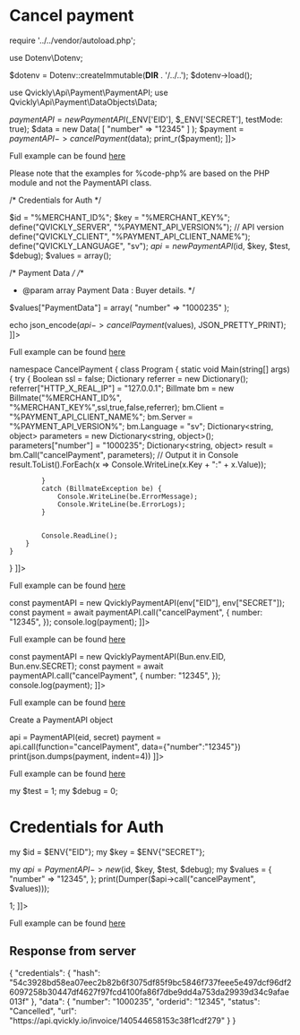 # Cancel payment

<include from="Snippets-PaymentAPI.md" element-id="snippet-header"></include>

<tabs>
    <tab title="%code-json%">
<code-block lang="json">
<![CDATA[
{
    "credentials": {
        "id": "%MERCHANT_ID%",
        "hash": "d6c98ac67c1b7dacb49c39a2641b64bca7048f765445a69a4ffad78799091fbef1d3d5ebaf0d88ffea3b98021c2026934313feeaa9bc509a42a6491cd04a714a",
        "version": "%PAYMENT_API_VERSION%",
        "client": "%PAYMENT_API_CLIENT_NAME%",
        "language": "sv",
        "time": 1714828782.338867
    },
    "data": {
        "number": "12345"
    },
    "function": "cancelPayment"
}
]]>
</code-block>
    </tab>

<tab title="%code-php%">
<code-block lang="php">
<![CDATA[
<?php
declare(strict_types=1);

require '../../vendor/autoload.php';

use Dotenv\Dotenv;

$dotenv = Dotenv::createImmutable(__DIR__ . '/../..');
$dotenv->load();

use Qvickly\Api\Payment\PaymentAPI;
use Qvickly\Api\Payment\DataObjects\Data;

$paymentAPI = new PaymentAPI($_ENV['EID'], $_ENV['SECRET'], testMode: true);
$data = new Data(
    [
        "number" => "12345"
    ]
);
$payment = $paymentAPI->cancelPayment($data);
print_r($payment);
]]>
</code-block>

Full example can be found [here](https://github.com/Billmate/qvickly-php-module/blob/main/examples/PaymentAPI/cancelPayment.php)

Please note that the examples for %code-php% are based on the PHP module and not the PaymentAPI class.

</tab>

  <tab title="%code-phplegacy%">
<code-block lang="PHP">
<![CDATA[
<?php
include('../PaymentAPI.php');
$test = true;
$debug = false;

/* Credentials for Auth */

$id = "%MERCHANT_ID%";
$key = "%MERCHANT_KEY%";
define("QVICKLY_SERVER", "%PAYMENT_API_VERSION%"); // API version
define("QVICKLY_CLIENT", "%PAYMENT_API_CLIENT_NAME%");
define("QVICKLY_LANGUAGE", "sv");
$api = new PaymentAPI($id, $key, $test, $debug);
$values = array();

/* Payment Data */
/**
* @param array Payment Data : Buyer details.
  */

$values["PaymentData"] = array(
    "number" => "1000235"
);

echo json_encode($api->cancelPayment($values), JSON_PRETTY_PRINT);
]]>
</code-block>

Full example can be found [here](https://github.com/Billmate/QvicklyAPISamples/blob/main/PHP.Legacy/examples/cancelPayment.php)

</tab>
  <tab title="%code-csharp%">
<code-block lang="c#">
<![CDATA[
using System;
using System.Collections.Generic;
using System.Linq;
using System.Text;
using BillmateAPI;

namespace CancelPayment
{
    class Program
    {
        static void Main(string[] args)
        {
            try
            {
                Boolean ssl = false;
                Dictionary referrer = new Dictionary();
                referrer["HTTP_X_REAL_IP"] = "127.0.0.1";
                Billmate bm = new Billmate("%MERCHANT_ID%", "%MERCHANT_KEY%",ssl,true,false,referrer);
                bm.Client = "%PAYMENT_API_CLIENT_NAME%";
                bm.Server = "%PAYMENT_API_VERSION%";
                bm.Language = "sv";
                Dictionary<string, object> parameters = new Dictionary<string, object>();
                parameters["number"] = "1000235";
                Dictionary<string, object> result = bm.Call("cancelPayment", parameters);
                // Output it in Console
                result.ToList().ForEach(x => Console.WriteLine(x.Key + ":" + x.Value));

            }
            catch (BillmateException be) {
                Console.WriteLine(be.ErrorMessage);
                Console.WriteLine(be.ErrorLogs);
            }


            Console.ReadLine();
        }
    }
}
]]>
</code-block>
  </tab>
<tab title="%code-node%">
<code-block lang="javascript">
<![CDATA[
import { QvicklyPaymentAPI } from "../../PaymentAPI.js";

const paymentAPI = new QvicklyPaymentAPI(process.env.EID, process.env.SECRET);
const payment = await paymentAPI.call("cancelPayment", {
    number: "12345",
});
console.log(payment);
]]>
</code-block>

Full example can be found [here](https://github.com/Billmate/QvicklyAPISamples/blob/main/Node.JS/examples/PaymentAPI/cancelPayment.js)

</tab>

<tab title="%code-deno%">
<code-block lang="javascript">
<![CDATA[
import {QvicklyPaymentAPI, env} from "../../PaymentAPI.ts";

const paymentAPI = new QvicklyPaymentAPI(env["EID"], env["SECRET"]);
const payment = await paymentAPI.call("cancelPayment", {
    number: "12345",
});
console.log(payment);
]]>
</code-block>

Full example can be found [here](https://github.com/Billmate/QvicklyAPISamples/blob/main/Deno/examples/PaymentAPI/cancelPayment.ts)

</tab>

<tab title="%code-bun%">
<code-block lang="javascript">
<![CDATA[
import QvicklyPaymentAPI from "../../PaymentAPI";

const paymentAPI = new QvicklyPaymentAPI(Bun.env.EID, Bun.env.SECRET);
const payment = await paymentAPI.call("cancelPayment", {
    number: "12345",
});
console.log(payment);
]]>
</code-block>

Full example can be found [here](https://github.com/Billmate/QvicklyAPISamples/blob/main/Bun/examples/PaymentAPI/cancelPayment.ts)

</tab>


  <tab title="%code-python%">
<code-block lang="Python">
<![CDATA[
from PaymentAPI import PaymentAPI

# Create a PaymentAPI object
api = PaymentAPI(eid, secret)
payment = api.call(function="cancelPayment", data={"number":"12345"})
print(json.dumps(payment, indent=4))
]]>
</code-block>

Full example can be found [here](https://github.com/Billmate/QvicklyAPISamples/blob/main/Python/examples/PaymentAPI/cancelPayment.py)

  </tab>

<tab title="%code-perl%">
<code-block lang="perl">
<![CDATA[
#!/usr/bin/perl
use strict;
use warnings;
use JSON::PP;
use Data::Dumper;
use lib '../..';
require "PaymentAPI.pl";
require "LoadEnv.pl";
LoadEnv('../../.env');

my $test = 1;
my $debug = 0;

# Credentials for Auth
my $id = $ENV{"EID"};
my $key = $ENV{"SECRET"};

my $api = PaymentAPI->new($id, $key, $test, $debug);
my $values = {
    "number" => "12345",
};
print(Dumper($api->call("cancelPayment", $values)));

1;
]]>
</code-block>

Full example can be found [here](https://github.com/Billmate/QvicklyAPISamples/blob/main/Perl/examples/PaymentAPI/cancelPayment.pl)

</tab>

</tabs>

## Response from server
<code-block lang="json">
{
    "credentials": {
        "hash": "54c3928bd58ea07eec2b82b6f3075df85f9bc5846f737feee5e497dcf96df26097258b30447df4627f97fcd4100fa86f7dbe9dd4a753da29939d34c9afae013f"
    },
    "data": {
        "number": "1000235",
        "orderid": "12345",
        "status": "Cancelled",
        "url": "https://api.qvickly.io/invoice/140544658153c38f1cdf279"
    }
}
</code-block>

<include from="Snippets-Examples.md" element-id="snippet-footer"></include>